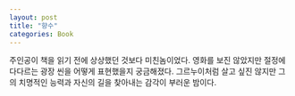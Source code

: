 ```yaml
---
layout: post
title: "향수"
categories: Book
---
```


주인공이 책을 읽기 전에 상상했던 것보다 미친놈이었다. 영화를 보진 않았지만 절정에 다다르는 광장 씬을 어떻게 표현했을지 궁금해졌다. 그르누이처럼 살고 싶진 않지만 그의 치명적인 능력과 자신의 길을 찾아내는 감각이 부러운 밤이다.